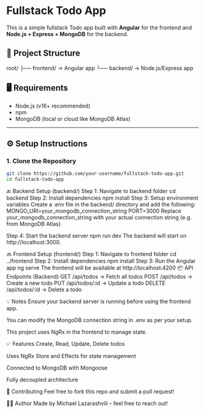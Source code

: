 # Fullstack Todo App

This is a simple fullstack Todo app built with **Angular** for the frontend and **Node.js + Express + MongoDB** for the backend.

## 🧱 Project Structure
root/
├── frontend/ → Angular app
└── backend/ → Node.js/Express app


## 🖥️ Requirements

- Node.js (v16+ recommended)
- npm
- MongoDB (local or cloud like MongoDB Atlas)

---

## ⚙️ Setup Instructions

### 1. Clone the Repository

```bash
git clone https://github.com/your-username/fullstack-todo-app.git
cd fullstack-todo-app
```

🔙 Backend Setup (backend/)
Step 1: Navigate to backend folder
cd backend
Step 2: Install dependencies
npm install
Step 3: Setup environment variables
Create a .env file in the backend/ directory and add the following:
MONGO_URI=your_mongodb_connection_string
PORT=3000
Replace your_mongodb_connection_string with your actual connection string (e.g. from MongoDB Atlas)

Step 4: Start the backend server
npm run dev
The backend will start on http://localhost:3000.


🔜 Frontend Setup (frontend/)
Step 1: Navigate to frontend folder
cd ../frontend
Step 2: Install dependencies
npm install
Step 3: Run the Angular app
ng serve
The frontend will be available at http://localhost:4200
📦 API Endpoints (Backend)
GET /api/todos → Fetch all todos
POST /api/todos → Create a new todo
PUT /api/todos/:id → Update a todo
DELETE /api/todos/:id → Delete a todo



💡 Notes
Ensure your backend server is running before using the frontend app.

You can modify the MongoDB connection string in .env as per your setup.

This project uses NgRx in the frontend to manage state.


✅ Features
Create, Read, Update, Delete todos

Uses NgRx Store and Effects for state management

Connected to MongoDB with Mongoose

Fully decoupled architecture


🤝 Contributing
Feel free to fork this repo and submit a pull request!

👨‍💻 Author
Made by Michael Lazarashvili – feel free to reach out!


